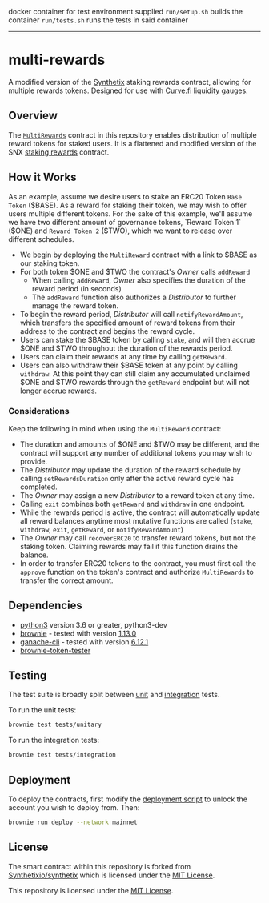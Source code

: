 


docker container for test environment supplied
``run/setup.sh`` builds the container
``run/tests.sh`` runs the tests in said container


----------------------------------------------------------------------------------

# multi-rewards
A modified version of the [Synthetix](https://github.com/Synthetixio/synthetix) staking rewards contract, allowing for multiple rewards tokens. Designed for use with [Curve.fi](https://github.com/curvefi) liquidity gauges.

## Overview

The [`MultiRewards`](contracts/MultiRewards.sol) contract in this repository enables distribution of multiple reward tokens for staked users. It is a flattened and modified version of the SNX [staking rewards](https://github.com/Synthetixio/synthetix/blob/master/contracts/StakingRewards.sol) contract.

## How it Works

As an example, assume we desire users to stake an ERC20 Token `Base Token` ($BASE). As a reward for staking their token, we may wish to offer users multiple different tokens. For the sake of this example, we'll assume we have two different amount of governance tokens, `Reward Token 1` ($ONE) and `Reward Token 2` ($TWO), which we want to release over different schedules.

 * We begin by deploying the `MultiReward` contract with a link to $BASE as our staking token.
 * For both token $ONE and $TWO the contract's _Owner_ calls `addReward`
    * When calling `addReward`, _Owner_ also specifies the duration of the reward period (in seconds)
    * The `addReward` function also authorizes a _Distributor_ to further manage the reward token.
 * To begin the reward period, _Distributor_ will call `notifyRewardAmount`, which transfers the specified amount of reward tokens from their address to the contract and begins the reward cycle.
 * Users can stake the $BASE token by calling `stake`, and will then accrue $ONE and $TWO throughout the duration of the rewards period.
 * Users can claim their rewards at any time by calling `getReward`.
 * Users can also withdraw their $BASE token at any point by calling `withdraw`. At this point they can still claim any accumulated unclaimed $ONE and $TWO rewards through the `getReward` endpoint but will not longer accrue rewards.

### Considerations

Keep the following in mind when using the `MultiReward` contract:

 * The duration and amounts of $ONE and $TWO may be different, and the contract will support any number of additional tokens you may wish to provide.
 * The _Distributor_ may update the duration of the reward schedule by calling `setRewardsDuration` only after the active reward cycle has completed.
 * The _Owner_ may assign a new _Distributor_ to a reward token at any time.
 * Calling `exit` combines both `getReward` and `withdraw` in one endpoint.
 * While the rewards period is active, the contract will automatically update all reward balances anytime most mutative functions are called (`stake`, `withdraw`, `exit`, `getReward`, or `notifyRewardAmount`)
 * The _Owner_ may call `recoverERC20` to transfer reward tokens, but not the staking token. Claiming rewards may fail if this function drains the balance.
 * In order to transfer ERC20 tokens to the contract, you must first call the `approve` function on the token's contract and authorize `MultiRewards` to transfer the correct amount.

## Dependencies

* [python3](https://www.python.org/downloads/release/python-368/) version 3.6 or greater, python3-dev
* [brownie](https://github.com/iamdefinitelyahuman/brownie) - tested with version [1.13.0](https://github.com/eth-brownie/brownie/releases/tag/v1.12.0)
* [ganache-cli](https://github.com/trufflesuite/ganache-cli) - tested with version [6.12.1](https://github.com/trufflesuite/ganache-cli/releases/tag/v6.12.1)
* [brownie-token-tester](https://github.com/iamdefinitelyahuman/brownie-token-tester)

## Testing

The test suite is broadly split between [unit](tests/unitary) and [integration](tests/integration) tests.

To run the unit tests:

```bash
brownie test tests/unitary
```

To run the integration tests:

```bash
brownie test tests/integration
```

## Deployment

To deploy the contracts, first modify the [deployment script](scripts/deploy.py) to unlock the account you wish to deploy from. Then:

```bash
brownie run deploy --network mainnet
```

## License

The smart contract within this repository is forked from [Synthetixio/synthetix](https://github.com/Synthetixio/synthetix/tree/master) which is licensed under the [MIT License](https://github.com/Synthetixio/synthetix/blob/develop/LICENSE).

This repository is licensed under the [MIT License](LICENSE).
